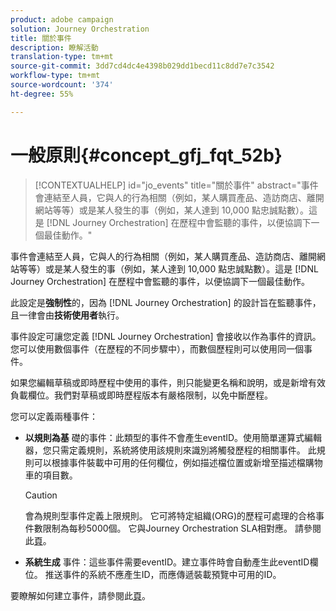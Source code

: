 ```yaml
---
product: adobe campaign
solution: Journey Orchestration
title: 關於事件
description: 瞭解活動
translation-type: tm+mt
source-git-commit: 3dd7cd4dc4e4398b029dd1becd11c8dd7e7c3542
workflow-type: tm+mt
source-wordcount: '374'
ht-degree: 55%

---
```



# 一般原則{#concept_gfj_fqt_52b}

>[!CONTEXTUALHELP]
>id="jo_events"
>title="關於事件"
>abstract="事件會連結至人員，它與人的行為相關（例如，某人購買產品、造訪商店、離開網站等等）或是某人發生的事（例如，某人達到 10,000 點忠誠點數）。這是 [!DNL Journey Orchestration] 在歷程中會監聽的事件，以便協調下一個最佳動作。"

事件會連結至人員，它與人的行為相關（例如，某人購買產品、造訪商店、離開網站等等）或是某人發生的事（例如，某人達到 10,000 點忠誠點數）。這是 [!DNL Journey Orchestration] 在歷程中會監聽的事件，以便協調下一個最佳動作。

此設定是&#x200B;**強制性**&#x200B;的，因為 [!DNL Journey Orchestration] 的設計旨在監聽事件，且一律會由&#x200B;**技術使用者**&#x200B;執行。

事件設定可讓您定義 [!DNL Journey Orchestration] 會接收以作為事件的資訊。您可以使用數個事件（在歷程的不同步驟中），而數個歷程則可以使用同一個事件。

如果您編輯草稿或即時歷程中使用的事件，則只能變更名稱和說明，或是新增有效負載欄位。我們對草稿或即時歷程版本有嚴格限制，以免中斷歷程。

您可以定義兩種事件：

* **以規則為基** 礎的事件：此類型的事件不會產生eventID。使用簡單運算式編輯器，您只需定義規則，系統將使用該規則來識別將觸發歷程的相關事件。 此規則可以根據事件裝載中可用的任何欄位，例如描述檔位置或新增至描述檔購物車的項目數。

   >[!CAUTION]
   >
   >會為規則型事件定義上限規則。 它可將特定組織(ORG)的歷程可處理的合格事件數限制為每秒5000個。 它與Journey Orchestration SLA相對應。 請參閱此[頁](https://helpx.adobe.com/legal/product-descriptions/journey-orchestration.html)。

* **系統生成** 事件：這些事件需要eventID。建立事件時會自動產生此eventID欄位。 推送事件的系統不應產生ID，而應傳遞裝載預覽中可用的ID。

要瞭解如何建立事件，請參閱此[頁](../event/about-creating.md)。

